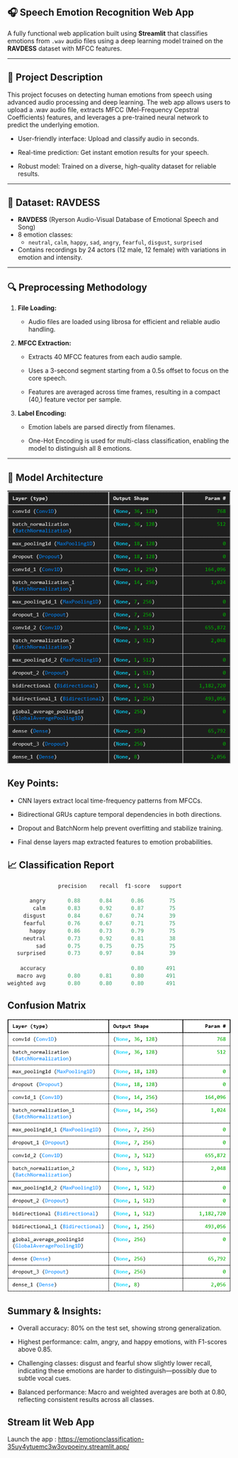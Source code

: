 ## 🎧 Speech Emotion Recognition Web App

A fully functional web application built using **Streamlit** that classifies emotions from `.wav` audio files using a deep learning model trained on the **RAVDESS** dataset with MFCC features.

---

## 📌 Project Description

This project focuses on detecting human emotions from speech using advanced audio processing and deep learning. The web app allows users to upload a .wav audio file, extracts MFCC (Mel-Frequency Cepstral Coefficients) features, and leverages a pre-trained neural network to predict the underlying emotion.

- User-friendly interface: Upload and classify audio in seconds.

- Real-time prediction: Get instant emotion results for your speech.

- Robust model: Trained on a diverse, high-quality dataset for reliable results.

---

## 🧪 Dataset: RAVDESS

- **RAVDESS** (Ryerson Audio-Visual Database of Emotional Speech and Song)  
- 8 emotion classes:  
  - `neutral`, `calm`, `happy`, `sad`, `angry`, `fearful`, `disgust`, `surprised`
- Contains recordings by 24 actors (12 male, 12 female) with variations in emotion and intensity.

---

## 🔍 Preprocessing Methodology

1. **File Loading:**

    - Audio files are loaded using librosa for efficient and reliable audio handling.

2. **MFCC Extraction:**

    - Extracts 40 MFCC features from each audio sample.

    - Uses a 3-second segment starting from a 0.5s offset to focus on the core speech.

    - Features are averaged across time frames, resulting in a compact (40,) feature vector per sample.

3. **Label Encoding:**

    - Emotion labels are parsed directly from filenames.

    - One-Hot Encoding is used for multi-class classification, enabling the model to distinguish all 8 emotions.

---

## 🧠 Model Architecture
![alt text](image-2.png)


## Key Points:
- CNN layers extract local time-frequency patterns from MFCCs.

- Bidirectional GRUs capture temporal dependencies in both directions.

- Dropout and BatchNorm help prevent overfitting and stabilize training.

- Final dense layers map extracted features to emotion probabilities.

## 📈 Classification Report

```python
                precision    recall  f1-score   support

       angry       0.88      0.84      0.86        75
        calm       0.83      0.92      0.87        75
     disgust       0.84      0.67      0.74        39
     fearful       0.76      0.67      0.71        75
       happy       0.86      0.73      0.79        75
     neutral       0.73      0.92      0.81        38
         sad       0.75      0.75      0.75        75
   surprised       0.73      0.97      0.84        39

    accuracy                           0.80       491
   macro avg       0.80      0.81      0.80       491
weighted avg       0.80      0.80      0.80       491

```
## Confusion Matrix
 ![alt text](image-3.png)
## Summary & Insights:
- Overall accuracy: 80% on the test set, showing strong generalization.

- Highest performance: calm, angry, and happy emotions, with F1-scores above 0.85.

- Challenging classes: disgust and fearful show slightly lower recall, indicating these emotions are harder to distinguish—possibly due to subtle vocal cues.

- Balanced performance: Macro and weighted averages are both at 0.80, reflecting consistent results across all classes.

## Stream lit Web App
Launch the app : https://emotionclassification-35uy4ytuemc3w3ovpoeiny.streamlit.app/